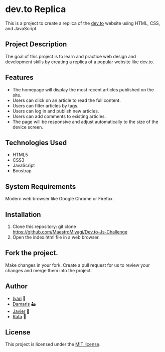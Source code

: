 # dev.to Replica
This is a project to create a replica of the [dev.to](https://dev.to/) website using HTML, CSS, and JavaScript.

## Project Description
The goal of this project is to learn and practice web design and development skills by creating a replica of a popular website like dev.to.

## Features

 - The homepage will display the most recent articles published on the site. 
 - Users can click on an article to read the full content. 
 - Users  can filter articles by tags. 
 - Users can log in and publish new articles. 
 - Users can add comments to existing articles. 
 - The page will be responsive and adjust automatically to the size of the device screen.

## Technologies Used

 - HTML5
 - CSS3
 - JavaScript
 - Boostrap

## System Requirements
Modern web browser like Google Chrome or Firefox.

## Installation

 1. Clone this repository: git clone   
    https://github.com/MaestroMiyagi/Dev.to-Js-Challenge
 2. Open the index.html file in a web browser.

## Fork the project.
Make changes in your fork.
Create a pull request for us to review your changes and merge them into the project.

## Author

 - [Iyari](https://github.com/MaestroMiyagi) 🦞
 - [Damaris](https://github.com/damaris-cubos-rosas) 🏜
 - [Javier](https://github.com/JaviBriF07) 🍔
 - [Rafa](https://github.com/Rafaelvi03) 🐜

## License
This project is licensed under the [MIT license](https://mit-license.org/).
